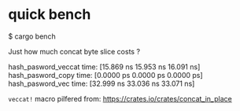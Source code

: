 # quick bench

$ cargo bench

Just how much concat byte slice costs ?

hash_pasword_veccat     time:   [15.869 ns 15.953 ns 16.091 ns]
hash_pasword_copy       time:   [0.0000 ps 0.0000 ps 0.0000 ps]
hash_pasword_vec        time:   [32.999 ns 33.036 ns 33.071 ns]

`veccat!` macro pilfered from: https://crates.io/crates/concat_in_place
